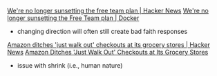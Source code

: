 
[We're no longer sunsetting the free team plan | Hacker News](https://news.ycombinator.com/item?id=35295807)
[We're no longer sunsetting the Free Team plan | Docker](https://www.docker.com/blog/no-longer-sunsetting-the-free-team-plan/)
- changing direction will often still create bad faith responses

[Amazon ditches 'just walk out' checkouts at its grocery stores | Hacker News](https://news.ycombinator.com/item?id=39908579)
[Amazon Ditches 'Just Walk Out' Checkouts at Its Grocery Stores](https://gizmodo.com/amazon-reportedly-ditches-just-walk-out-grocery-stores-1851381116)
- issue with shrink (i.e., human nature)

